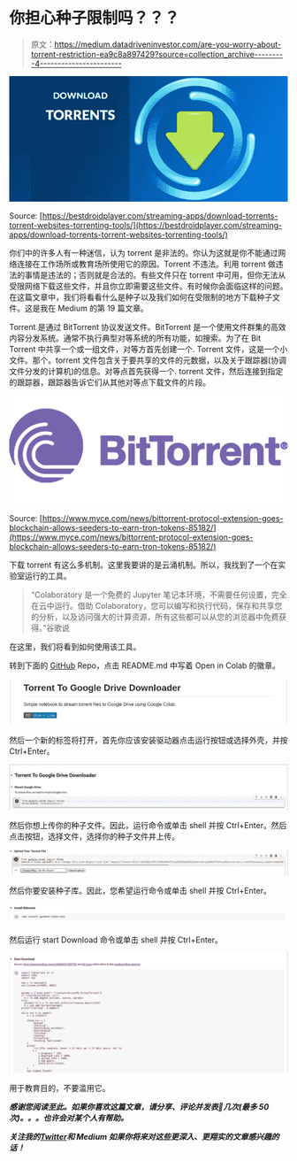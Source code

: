 # 你担心种子限制吗？？？

> 原文：<https://medium.datadriveninvestor.com/are-you-worry-about-torrent-restriction-ea9c8a897429?source=collection_archive---------4----------------------->

![](img/792fa69b0d7705dd06928cdfdd2b71bd.png)

Source: [https://bestdroidplayer.com/streaming-apps/download-torrents-torrent-websites-torrenting-tools/](https://bestdroidplayer.com/streaming-apps/download-torrents-torrent-websites-torrenting-tools/)

你们中的许多人有一种迷信，认为 torrent 是非法的。你认为这就是你不能通过网络连接在工作场所或教育场所使用它的原因。Torrent 不违法。利用 torrent 做违法的事情是违法的；否则就是合法的。有些文件只在 torrent 中可用，但你无法从受限网络下载这些文件，并且你立即需要这些文件。有时候你会面临这样的问题。在这篇文章中，我们将看看什么是种子以及我们如何在受限制的地方下载种子文件。这是我在 Medium 的第 19 篇文章。

Torrent 是通过 BitTorrent 协议发送文件。BitTorrent 是一个使用文件群集的高效内容分发系统。通常不执行典型对等系统的所有功能，如搜索。为了在 Bit Torrent 中共享一个或一组文件，对等方首先创建一个. Torrent 文件，这是一个小文件。那个。torrent 文件包含关于要共享的文件的元数据，以及关于跟踪器(协调文件分发的计算机)的信息。对等点首先获得一个. torrent 文件，然后连接到指定的跟踪器，跟踪器告诉它们从其他对等点下载文件的片段。

![](img/b016cb6fe4be5feddeb6c234d9a82b32.png)

Source: [https://www.myce.com/news/bittorrent-protocol-extension-goes-blockchain-allows-seeders-to-earn-tron-tokens-85182/](https://www.myce.com/news/bittorrent-protocol-extension-goes-blockchain-allows-seeders-to-earn-tron-tokens-85182/)

下载 torrent 有这么多机制。这里我要讲的是云涌机制。所以，我找到了一个在实验室运行的工具。

> “Colaboratory 是一个免费的 Jupyter 笔记本环境，不需要任何设置，完全在云中运行。借助 Colaboratory，您可以编写和执行代码，保存和共享您的分析，以及访问强大的计算资源，所有这些都可以从您的浏览器中免费获得。”谷歌说

在这里，我们将看到如何使用该工具。

转到下面的 [GitHub](https://github.com/FKLC/Torrent-To-Google-Drive-Downloader) Repo，点击 README.md 中写着 Open in Colab 的徽章。

![](img/eb53e571df70a36a497e8a4cc0651c58.png)

然后一个新的标签将打开，首先你应该安装驱动器点击运行按钮或选择外壳，并按 Ctrl+Enter。

![](img/ba6233373673a4fb63c3456074219fab.png)

然后你想上传你的种子文件。因此，运行命令或单击 shell 并按 Ctrl+Enter。然后点击按钮，选择文件，选择你的种子文件并上传。

![](img/2f619c004411d275f2f58ab02a340779.png)

然后你要安装种子库。因此，您希望运行命令或单击 shell 并按 Ctrl+Enter。

![](img/d55ecbd9a4893025656d26724ceb44a8.png)

然后运行 start Download 命令或单击 shell 并按 Ctrl+Enter。

![](img/b06ad769ba83c3f695ac4787dde0a18c.png)

用于教育目的，不要滥用它。

***感谢您阅读至此。如果你喜欢这篇文章，请分享、评论并发表👏几次(最多 50 次)。。。也许会对某个人有帮助。***

***关注我的***[***Twitter***](https://twitter.com/TheSabesan)***和 Medium 如果你将来对这些更深入、更翔实的文章感兴趣的话！***